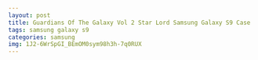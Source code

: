 ```yaml
---
layout: post
title: Guardians Of The Galaxy Vol 2 Star Lord Samsung Galaxy S9 Case
tags: samsung galaxy s9
categories: samsung
img: 1J2-6WrSpGI_BEmOM0sym98h3h-7q0RUX
---
```

